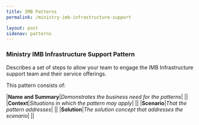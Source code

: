 ```yaml
---
title: IMB Patterns
permalink: /ministry-imb-infrastructure-support

layout: post
sidenav: patterns
---
```

### Ministry IMB Infrastructure Support Pattern
Describes a set of steps to allow your team to engage the IMB Infrastructure support team and their service offerings.

This pattern consists of:

|**Name and Summary**|*Demonstrates the business need for the patterns*|
||
|**Context**|*Situations in which the pattern may apply*|
||
|**Scenario**|*That the pattern addresses*|
||
|**Solution**|*The solution concept that addresses the scenario*|
||